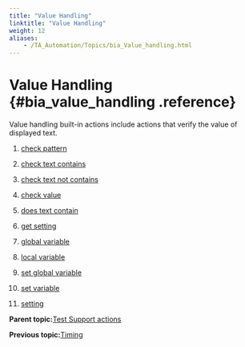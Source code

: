 ```yaml
--- 
title: "Value Handling"
linktitle: "Value Handling"
weight: 12
aliases: 
    - /TA_Automation/Topics/bia_Value_handling.html
---
```

# Value Handling {#bia_value_handling .reference}

Value handling built-in actions include actions that verify the value of displayed text.

1.  [check pattern](../../TA_Automation/Topics/bia_check_pattern.html)  

2.  [check text contains](../../TA_Automation/Topics/bia_check_text_contains.html)  

3.  [check text not contains](../../TA_Automation/Topics/bia_check_text_not_contains.html)  

4.  [check value](../../TA_Automation/Topics/bia_check_value.html)  

5.  [does text contain](../../TA_Automation/Topics/bia_does_text_contain.html)  

6.  [get setting](../../TA_Automation/Topics/bia_get_setting.html)  

7.  [global variable](../../TA_Automation/Topics/bia_global_variable.html)  

8.  [local variable](../../TA_Automation/Topics/bia_local_variable.html)  

9.  [set global variable](../../TA_Automation/Topics/bia_set_global_variable.html)  

10. [set variable](../../TA_Automation/Topics/bia_set_variable.html)  

11. [setting](../../TA_Automation/Topics/bia_setting.html)  


**Parent topic:**[Test Support actions](../../TA_Automation/Topics/bia_Test_Support.html)

**Previous topic:**[Timing](../../TA_Automation/Topics/bia_Timing.html)

